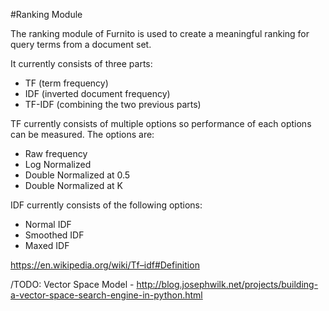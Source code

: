 #Ranking Module

The ranking module of Furnito is used to create a meaningful ranking for query terms from a document set.

It currently consists of three parts:
 - TF (term frequency)
 - IDF (inverted document frequency)
 - TF-IDF (combining the two previous parts)

TF currently consists of multiple options so performance of each options can be measured. The options are:
 - Raw frequency
 - Log Normalized
 - Double Normalized at 0.5
 - Double Normalized at K

IDF currently consists of the following options:
 - Normal IDF
 - Smoothed IDF
 - Maxed IDF

https://en.wikipedia.org/wiki/Tf–idf#Definition

/TODO: Vector Space Model - http://blog.josephwilk.net/projects/building-a-vector-space-search-engine-in-python.html
